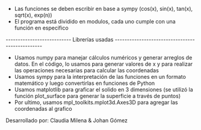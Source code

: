 - Las funciones se deben escribir en base a sympy (cos(x), sin(x), tan(x), sqrt(x), exp(n))
- El programa está dividido en modulos, cada uno cumple con una función en especifico

--------------------------- Librerías usadas ------------------------------------------------

- Usamos numpy para manejar cálculos numéricos y generar arreglos de datos. En el código, lo usamos para generar valores de x y para realizar las operaciones necesarias para calcular las coordenadas
- Usamos sympy para la interpretación de las funciones en un formato matemático y luego convertirlas en funciones de Python
- Usamos matplotlib para graficar el solido en 3 dimensiones (se utilizó la función plot_surface para generar la superficie a través de puntos)
- Por ultimo, usamos mpl_toolkits.mplot3d.Axes3D para agregar las coordenadas al grafico


Desarrollado por: Claudia Milena & Johan Gómez
